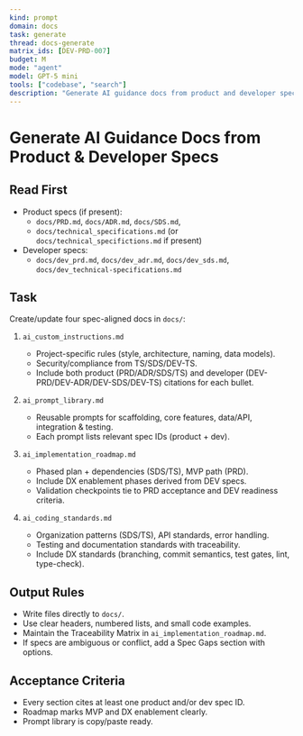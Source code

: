 ```yaml
---
kind: prompt
domain: docs
task: generate
thread: docs-generate
matrix_ids: [DEV-PRD-007]
budget: M
mode: "agent"
model: GPT-5 mini
tools: ["codebase", "search"]
description: "Generate AI guidance docs from product and developer specs."
---
```


# Generate AI Guidance Docs from Product & Developer Specs

## Read First

-   Product specs (if present):
    -   `docs/PRD.md`, `docs/ADR.md`, `docs/SDS.md`,
    -   `docs/technical_specifications.md` (or `docs/technical_specifictions.md` if present)
-   Developer specs:
    -   `docs/dev_prd.md`, `docs/dev_adr.md`, `docs/dev_sds.md`, `docs/dev_technical-specifications.md`

## Task

Create/update four spec-aligned docs in `docs/`:

1. `ai_custom_instructions.md`

    - Project-specific rules (style, architecture, naming, data models).
    - Security/compliance from TS/SDS/DEV-TS.
    - Include both product (PRD/ADR/SDS/TS) and developer (DEV-PRD/DEV-ADR/DEV-SDS/DEV-TS) citations for each bullet.

2. `ai_prompt_library.md`

    - Reusable prompts for scaffolding, core features, data/API, integration & testing.
    - Each prompt lists relevant spec IDs (product + dev).

3. `ai_implementation_roadmap.md`

    - Phased plan + dependencies (SDS/TS), MVP path (PRD).
    - Include DX enablement phases derived from DEV specs.
    - Validation checkpoints tie to PRD acceptance and DEV readiness criteria.

4. `ai_coding_standards.md`
    - Organization patterns (SDS/TS), API standards, error handling.
    - Testing and documentation standards with traceability.
    - Include DX standards (branching, commit semantics, test gates, lint, type-check).

## Output Rules

-   Write files directly to `docs/`.
-   Use clear headers, numbered lists, and small code examples.
-   Maintain the Traceability Matrix in `ai_implementation_roadmap.md`.
-   If specs are ambiguous or conflict, add a Spec Gaps section with options.

## Acceptance Criteria

-   Every section cites at least one product and/or dev spec ID.
-   Roadmap marks MVP and DX enablement clearly.
-   Prompt library is copy/paste ready.
